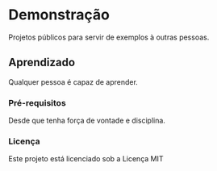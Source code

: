 # Demonstração

Projetos públicos para servir de exemplos à outras pessoas.

## Aprendizado

Qualquer pessoa é capaz de aprender.

### Pré-requisitos

Desde que tenha força de vontade e disciplina.

### Licença

Este projeto está licenciado sob a Licença MIT

